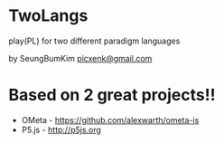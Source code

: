 # TwoLangs
play(PL) for two different paradigm languages

by SeungBumKim <picxenk@gmail.com>

# Based on 2 great projects!!
 * OMeta - https://github.com/alexwarth/ometa-js
 * P5.js - http://p5js.org
